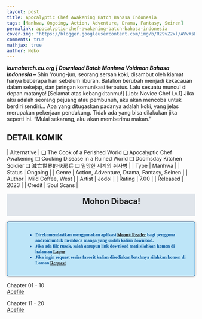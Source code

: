 ```yaml
---
layout: post
title: Apocalyptic Chef Awakening Batch Bahasa Indonesia 
tags: [Manhwa, Ongoing, Action, Adventure, Drama, Fantasy, Seinen]
permalink: apocalyptic-chef-awakening-batch-bahasa-indonesia
cover-img: "https://blogger.googleusercontent.com/img/b/R29vZ2xl/AVvXsEjOaL71-5AXe6SRK-1mxLGQSAT6u7CiS9Pd1qRdaN50QcW9jXDXW0pvZMT363z0QksiF75MBCLwWwLQTTzLHBL3Lav0U08uTkGe4yDHq_avgVoeTubZXtYIDRt2MR201j44A5cVYgjM9D2v4jElZFMJkSkMIbnq99ia7YsEqysI7w2nKbQDVzgEEIB67T-V/s608/Apocalyptic-Chef-Awakening-VOLUME-001-HEADER.jpg"
comments: true
mathjax: true
author: Neko
---
```




**<em>kumabatch.eu.org | Download Batch Manhwa Voidman Bahasa Indonesia –</em>** Shin Young-jun, seorang sersan koki, disambut oleh kiamat hanya beberapa hari sebelum liburan. Batalion berubah menjadi kekacauan dalam sekejap, dan jaringan komunikasi terputus. Lalu sesuatu muncul di depan matanya! [Selamat atas kebangkitanmu!] [Job: Novice Chef Lv.1] Jika aku adalah seorang pejuang atau pembunuh, aku akan mencoba untuk berdiri sendiri… Apa yang ditugaskan padanya adalah koki, yang jelas merupakan pekerjaan pendukung. Tidak ada yang bisa dilakukan jika seperti ini. “Mulai sekarang, aku akan memberimu makan.”

## DETAIL KOMIK

| Alternative | ❑ The Cook of a Perished World  ❑ Apocalyptic Chef Awakening  ❑ Cooking Disease in a Ruined World  ❑ Doomsday Kitchen Soldier  ❑ 滅亡世界的伙房兵  ❑ 멸망한 세계의 취사병 |
| Type | Manhwa |
| Status | Ongoing |
| Genre | Action, Adventure, Drama, Fantasy, Seinen |
| Author | Mild Coffee, West |
| Artist | Jodol |
| Rating | 7.00 |
| Released | 2023 |
| Credit  | Soul Scans |

<h2 style="background-attachment: initial; background-clip: initial; background-color: #e0e5eb; background-origin: initial; background-position: 12px 1px; background-repeat: no-repeat; background-size: initial; color: #222222; line-height: 22px; margin: 5px 0px; min-height: 38px; padding: 10px 12px 12px 68px; text-align: center;"> 
Mohon Dibaca!</h2>

<div style="-moz-border-radius: 15px; -moz-box-shadow: 0 0 5px #888; -webkit-border-radius: 15px; -webkit-box-shadow: 0 0 5px #888; background-attachment: initial; background-clip: initial; background-color: #bde5f8; background-origin: initial; background-position: 10px 50%; background-repeat: no-repeat; background-size: initial; background: #bde5f8 url(&quot;https://sites.google.com/site/problogiz/my-icon/info.png&quot;) no-repeat 10px center; border-radius: 5px; border: 1px solid; box-shadow: rgb(136, 136, 136) 0px 0px 5px; color: #00529b; font: bold 12px verdana; margin: 15px 0px; padding: 15px 20px 15px 55px; "> 
<ul>
  <li>Direkomendasikan menggunakan aplikasi <a href="https://play.google.com/store/apps/details?id=com.flyersoft.moonreader">Moon+ Reader</a> bagi pengguna android untuk membaca manga yang sudah kalian download.</li>
  <li>Jika ada file rusak, salah ataupun link download mati silahkan komen di halaman <a href="https://kumabatch.github.io/lapor/">Lapor</a></li>
  <li>Jika ingin request series favorit kalian disediakan batchnya silahkan komen di Laman <a href="https://kumabatch.github.io/request/">Request</a></li>
</ul>
</div>

Chapter 01 - 10<br>
<a href="http://ouo.io/qs/OzRuKBTK?s=https://acefile.co/f/106539968/kumabatch-apocalyptic-chef-awakening-chapter-01-10-pdf">Acefile</a>

Chapter 11 - 20<br>
<a href="http://ouo.io/qs/OzRuKBTK?s=https://acefile.co/f/106551996/kumabatch-apo-caly-ptic-ch-ef-awa-ken-ing-chapter-01-10-zip">Acefile</a>
